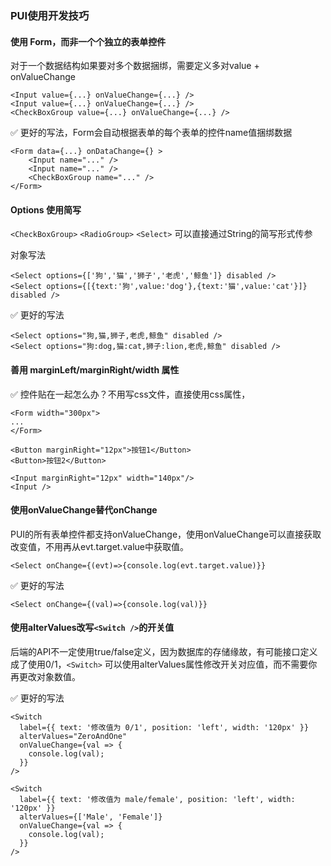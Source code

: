 ### PUI使用开发技巧



#### 使用 Form，而非一个个独立的表单控件

对于一个数据结构如果要对多个数据捆绑，需要定义多对value + onValueChange

```react
<Input value={...} onValueChange={...} />
<Input value={...} onValueChange={...} />
<CheckBoxGroup value={...} onValueChange={...} />
```

✅ 更好的写法，Form会自动根据表单的每个表单的控件name值捆绑数据

```react
<Form data={...} onDataChange={} >
	<Input name="..." />
	<Input name="..." />
	<CheckBoxGroup name="..." />
</Form>
```



#### Options 使用简写

`<CheckBoxGroup>` `<RadioGroup>` `<Select>` 可以直接通过String的简写形式传参

对象写法

```react
<Select options={['狗','猫','狮子','老虎','鲸鱼']} disabled />
<Select options={[{text:'狗',value:'dog'},{text:'猫',value:'cat'}]} disabled />
```

✅ 更好的写法

```react
<Select options="狗,猫,狮子,老虎,鲸鱼" disabled />
<Select options="狗:dog,猫:cat,狮子:lion,老虎,鲸鱼" disabled />
```





#### 善用 marginLeft/marginRight/width 属性

✅ 控件贴在一起怎么办？不用写css文件，直接使用css属性，

```react
<Form width="300px">
...
</Form>

<Button marginRight="12px">按钮1</Button>
<Button>按钮2</Button>

<Input marginRight="12px" width="140px"/>
<Input />
```



#### 使用onValueChange替代onChange

PUI的所有表单控件都支持onValueChange，使用onValueChange可以直接获取改变值，不用再从evt.target.value中获取值。

```react
<Select onChange={(evt)=>{console.log(evt.target.value)}}
```

✅ 更好的写法

```react
<Select onChange={(val)=>{console.log(val)}}
```





#### 使用alterValues改写`<Switch />`的开关值

后端的API不一定使用true/false定义，因为数据库的存储缘故，有可能接口定义成了使用0/1，`<Switch>` 可以使用alterValues属性修改开关对应值，而不需要你再更改对象数值。

✅ 更好的写法

```react
<Switch
  label={{ text: '修改值为 0/1', position: 'left', width: '120px' }}
  alterValues="ZeroAndOne"
  onValueChange={val => {
    console.log(val);
  }}
/>

<Switch
  label={{ text: '修改值为 male/female', position: 'left', width: '120px' }}
  alterValues={['Male', 'Female']}
  onValueChange={val => {
    console.log(val);
  }}
/>
```



